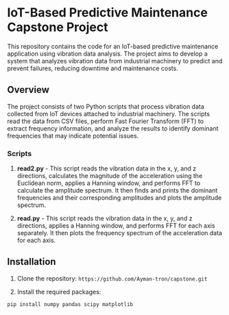 # IoT-Based Predictive Maintenance Capstone Project

This repository contains the code for an IoT-based predictive maintenance application using vibration data analysis. The project aims to develop a system that analyzes vibration data from industrial machinery to predict and prevent failures, reducing downtime and maintenance costs.

## Overview

The project consists of two Python scripts that process vibration data collected from IoT devices attached to industrial machinery. The scripts read the data from CSV files, perform Fast Fourier Transform (FFT) to extract frequency information, and analyze the results to identify dominant frequencies that may indicate potential issues.

### Scripts

1. **read2.py** - This script reads the vibration data in the x, y, and z directions, calculates the magnitude of the acceleration using the Euclidean norm, applies a Hanning window, and performs FFT to calculate the amplitude spectrum. It then finds and prints the dominant frequencies and their corresponding amplitudes and plots the amplitude spectrum.

2. **read.py** - This script reads the vibration data in the x, y, and z directions, applies a Hanning window, and performs FFT for each axis separately. It then plots the frequency spectrum of the acceleration data for each axis.

## Installation

1. Clone the repository:
`https://github.com/Ayman-tron/capstone.git`

2. Install the required packages:

`pip install numpy pandas scipy matplotlib`


